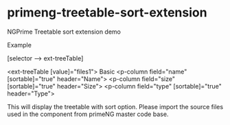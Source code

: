 # primeng-treetable-sort-extension
NGPrime Treetable sort extension demo

Example

[selector -->  ext-treeTable]

<ext-treeTable [value]="files1">
        <p-header>Basic</p-header>
	<p-column field="name" [sortable]="true" header="Name"></p-column>
        <p-column field="size" [sortable]="true" header="Size"></p-column>
        <p-column field="type" [sortable]="true" header="Type"></p-column>
</ext-treeTable>

This will display the treetable with sort option.
Please import the source files used in the component from primeNG master code base.
